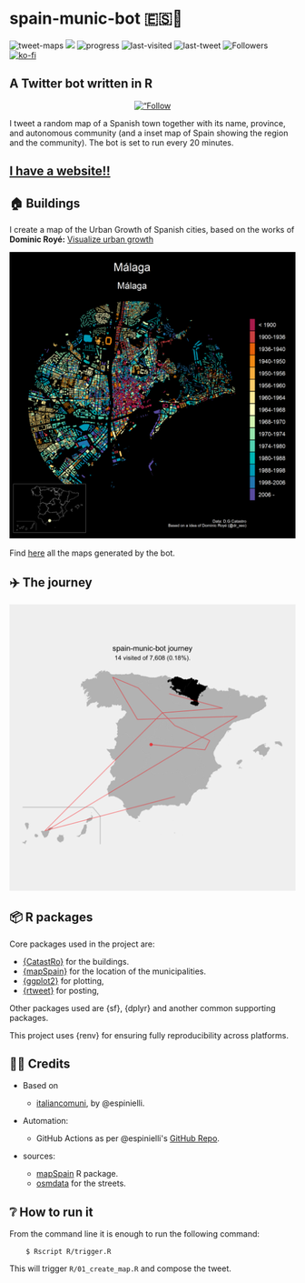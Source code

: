# spain-munic-bot :es::robot:

![tweet-maps](https://github.com/dieghernan/spain-munic-bot/workflows/last-tweet/badge.svg)
![](https://img.shields.io/badge/active-since%202021%E2%80%9302%E2%80%9328-brightgreen)
![progress](https://img.shields.io/badge/dynamic/json?label=progress&query=progress&url=https://dieghernan.github.io/spain-munic-bot/assets/lasttweet.json)
![last-visited](https://img.shields.io/badge/dynamic/json?label=last%20visited&query=lastseen&url=https://dieghernan.github.io/spain-munic-bot/assets/lasttweet.json&style=social)
![last-tweet](https://img.shields.io/badge/dynamic/json?label=last%20tweet&query=lasttweet&url=https://dieghernan.github.io/spain-munic-bot/assets/lasttweet.json&style=social&logo=twitter)
![Followers](https://img.shields.io/twitter/follow/spainmunic?label=Followers&style=social)
[![ko-fi](https://img.shields.io/badge/buy%20me%20a%20coffee-donate-yellow.svg)](https://ko-fi.com/dieghernan)

## A Twitter bot written in R

<p align="center">
<a href="https://twitter.com/spainmunic"><img src="https://img.shields.io/badge/Follow-%40spainmunic-blue?style=flat&labelColor=1DA1F2&color=1DA1F2&logo=twitter&logoColor=white" alt=“Follow me" height=25 ></a>
</p>

I tweet a random map of a Spanish town together with its name, province, and
autonomous community (and a inset map of Spain showing the region and the
community). The bot is set to run every 20 minutes.

## [I have a website!!](https://dieghernan.github.io/spain-munic-bot/)

## **:house: Buildings**

I create a map of the Urban Growth of Spanish cities, based on the works of
**Dominic Royé:** [Visualize urban
growth](https://dominicroye.github.io/en/2019/visualize-urban-growth/)

![sample](assets/img/sample.png)

Find
[here](https://github.com/dieghernan/spain-munic-bot/blob/main/assets/datalog.csv)
all the maps generated by the bot.

## :airplane: The journey

![journey](assets/img/journey.png)

## :package: R packages

Core packages used in the project are:

-   [{CatastRo}](https://ropenspain.github.io/CatastRo/) for the buildings.
-   [{mapSpain}](https://ropenspain.github.io/mapSpain/) for the location of the
    municipalities.
-   [{ggplot2}](https://ggplot2.tidyverse.org/) for plotting,
-   [{rtweet}](https://docs.ropensci.org/rtweet/) for posting,

Other packages used are {sf}, {dplyr} and another common supporting packages.

This project uses {renv} for ensuring fully reproducibility across platforms.

## 🙌🏻 Credits

-   Based on

    -   [italiancomuni](https://twitter.com/italiancomuni), by \@espinielli.

-   Automation:

    -   GitHub Actions as per \@espinielli's [GitHub
        Repo](https://github.com/espinielli/italian-comuni-bot).

-   sources:

    -   [mapSpain](https://ropenspain.github.io/mapSpain/) R package.
    -   [osmdata](https://docs.ropensci.org/osmdata/) for the streets.

## :grey_question: How to run it

From the command line it is enough to run the following command:

        $ Rscript R/trigger.R

This will trigger `R/01_create_map.R` and compose the tweet.
